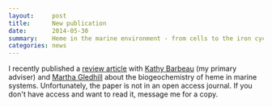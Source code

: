 ```yaml
---
layout:     post
title:      New publication
date:       2014-05-30
summary:    Heme in the marine environment - from cells to the iron cycle
categories: news
---
```

I recently published a [review article](http://pubs.rsc.org/en/content/articlelanding/2014/mt/c4mt00031e#!divAbstract) with [Kathy Barbeau](http://scrippsscholars.ucsd.edu/kbarbeau) (my primary adviser) and [Martha Gledhill](http://www.geomar.de/en/mitarbeiter/fb2/ch/mgledhill/) about the biogeochemistry of heme in marine systems. Unfortunately, the paper is not in an open access journal. If you don't have access and want to read it, message me for a copy.
